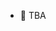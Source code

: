 - 👋 TBA
<!---
tarun-singh-7/tarun-singh-7 is a ✨ special ✨ repository because its `README.md` (this file) appears on your GitHub profile.
You can click the Preview link to take a look at your changes.
--->
